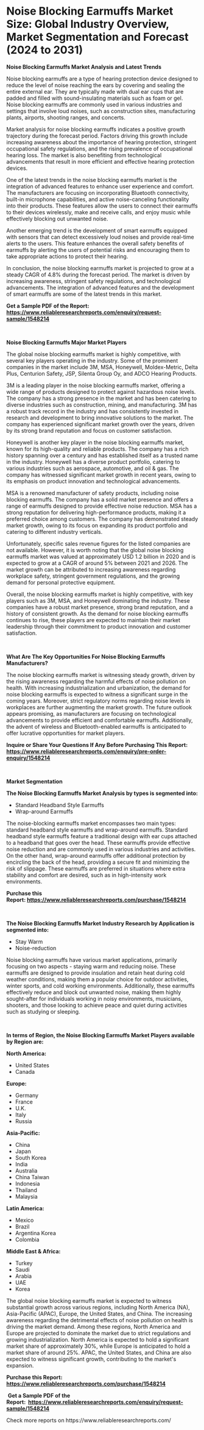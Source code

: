 <p><h1>Noise Blocking Earmuffs Market Size: Global Industry Overview, Market Segmentation and Forecast (2024 to 2031)</h1></p><p><strong>Noise Blocking Earmuffs Market Analysis and Latest Trends</strong></p>
<p><p>Noise blocking earmuffs are a type of hearing protection device designed to reduce the level of noise reaching the ears by covering and sealing the entire external ear. They are typically made with dual ear cups that are padded and filled with sound-insulating materials such as foam or gel. Noise blocking earmuffs are commonly used in various industries and settings that involve loud noises, such as construction sites, manufacturing plants, airports, shooting ranges, and concerts.</p><p>Market analysis for noise blocking earmuffs indicates a positive growth trajectory during the forecast period. Factors driving this growth include increasing awareness about the importance of hearing protection, stringent occupational safety regulations, and the rising prevalence of occupational hearing loss. The market is also benefiting from technological advancements that result in more efficient and effective hearing protection devices.</p><p>One of the latest trends in the noise blocking earmuffs market is the integration of advanced features to enhance user experience and comfort. The manufacturers are focusing on incorporating Bluetooth connectivity, built-in microphone capabilities, and active noise-canceling functionality into their products. These features allow the users to connect their earmuffs to their devices wirelessly, make and receive calls, and enjoy music while effectively blocking out unwanted noise.</p><p>Another emerging trend is the development of smart earmuffs equipped with sensors that can detect excessively loud noises and provide real-time alerts to the users. This feature enhances the overall safety benefits of earmuffs by alerting the users of potential risks and encouraging them to take appropriate actions to protect their hearing.</p><p>In conclusion, the noise blocking earmuffs market is projected to grow at a steady CAGR of 4.8% during the forecast period. The market is driven by increasing awareness, stringent safety regulations, and technological advancements. The integration of advanced features and the development of smart earmuffs are some of the latest trends in this market.</p></p>
<p><strong>Get a Sample PDF of the Report:&nbsp; <a href="https://www.reliableresearchreports.com/enquiry/request-sample/1548214">https://www.reliableresearchreports.com/enquiry/request-sample/1548214</a></strong></p>
<p>&nbsp;</p>
<p><strong>Noise Blocking Earmuffs Major Market Players</strong></p>
<p><p>The global noise blocking earmuffs market is highly competitive, with several key players operating in the industry. Some of the prominent companies in the market include 3M, MSA, Honeywell, Moldex-Metric, Delta Plus, Centurion Safety, JSP, Silenta Group Oy, and ADCO Hearing Products.</p><p>3M is a leading player in the noise blocking earmuffs market, offering a wide range of products designed to protect against hazardous noise levels. The company has a strong presence in the market and has been catering to diverse industries such as construction, mining, and manufacturing. 3M has a robust track record in the industry and has consistently invested in research and development to bring innovative solutions to the market. The company has experienced significant market growth over the years, driven by its strong brand reputation and focus on customer satisfaction.</p><p>Honeywell is another key player in the noise blocking earmuffs market, known for its high-quality and reliable products. The company has a rich history spanning over a century and has established itself as a trusted name in the industry. Honeywell has a diverse product portfolio, catering to various industries such as aerospace, automotive, and oil & gas. The company has witnessed significant market growth in recent years, owing to its emphasis on product innovation and technological advancements.</p><p>MSA is a renowned manufacturer of safety products, including noise blocking earmuffs. The company has a solid market presence and offers a range of earmuffs designed to provide effective noise reduction. MSA has a strong reputation for delivering high-performance products, making it a preferred choice among customers. The company has demonstrated steady market growth, owing to its focus on expanding its product portfolio and catering to different industry verticals.</p><p>Unfortunately, specific sales revenue figures for the listed companies are not available. However, it is worth noting that the global noise blocking earmuffs market was valued at approximately USD 1.2 billion in 2020 and is expected to grow at a CAGR of around 5% between 2021 and 2026. The market growth can be attributed to increasing awareness regarding workplace safety, stringent government regulations, and the growing demand for personal protective equipment.</p><p>Overall, the noise blocking earmuffs market is highly competitive, with key players such as 3M, MSA, and Honeywell dominating the industry. These companies have a robust market presence, strong brand reputation, and a history of consistent growth. As the demand for noise blocking earmuffs continues to rise, these players are expected to maintain their market leadership through their commitment to product innovation and customer satisfaction.</p></p>
<p>&nbsp;</p>
<p><strong>What Are The Key Opportunities For Noise Blocking Earmuffs Manufacturers?</strong></p>
<p><p>The noise blocking earmuffs market is witnessing steady growth, driven by the rising awareness regarding the harmful effects of noise pollution on health. With increasing industrialization and urbanization, the demand for noise blocking earmuffs is expected to witness a significant surge in the coming years. Moreover, strict regulatory norms regarding noise levels in workplaces are further augmenting the market growth. The future outlook appears promising, as manufacturers are focusing on technological advancements to provide efficient and comfortable earmuffs. Additionally, the advent of wireless and Bluetooth-enabled earmuffs is anticipated to offer lucrative opportunities for market players.</p></p>
<p><strong>Inquire or Share Your Questions If Any Before Purchasing This Report: <a href="https://www.reliableresearchreports.com/enquiry/pre-order-enquiry/1548214">https://www.reliableresearchreports.com/enquiry/pre-order-enquiry/1548214</a></strong></p>
<p>&nbsp;</p>
<p><strong>Market Segmentation</strong></p>
<p><strong>The Noise Blocking Earmuffs Market Analysis by types is segmented into:</strong></p>
<p><ul><li>Standard Headband Style Earmuffs</li><li>Wrap-around Earmuffs</li></ul></p>
<p><p>The noise-blocking earmuffs market encompasses two main types: standard headband style earmuffs and wrap-around earmuffs. Standard headband style earmuffs feature a traditional design with ear cups attached to a headband that goes over the head. These earmuffs provide effective noise reduction and are commonly used in various industries and activities. On the other hand, wrap-around earmuffs offer additional protection by encircling the back of the head, providing a secure fit and minimizing the risk of slippage. These earmuffs are preferred in situations where extra stability and comfort are desired, such as in high-intensity work environments.</p></p>
<p><strong>Purchase this Report:&nbsp;<a href="https://www.reliableresearchreports.com/purchase/1548214">https://www.reliableresearchreports.com/purchase/1548214</a></strong></p>
<p>&nbsp;</p>
<p><strong>The Noise Blocking Earmuffs Market Industry Research by Application is segmented into:</strong></p>
<p><ul><li>Stay Warm</li><li>Noise-reduction</li></ul></p>
<p><p>Noise blocking earmuffs have various market applications, primarily focusing on two aspects - staying warm and reducing noise. These earmuffs are designed to provide insulation and retain heat during cold weather conditions, making them a popular choice for outdoor activities, winter sports, and cold working environments. Additionally, these earmuffs effectively reduce and block out unwanted noise, making them highly sought-after for individuals working in noisy environments, musicians, shooters, and those looking to achieve peace and quiet during activities such as studying or sleeping.</p></p>
<p>&nbsp;</p>
<p><strong>In terms of Region, the Noise Blocking Earmuffs Market Players available by Region are:</strong></p>
<p>
    <p> <strong> North America: </strong>
        <ul>
            <li>United States</li>
            <li>Canada</li>
        </ul>
        </p> 
    <p> <strong> Europe: </strong>
        <ul>
            <li>Germany</li>
            <li>France</li>
            <li>U.K.</li>
            <li>Italy</li>
            <li>Russia</li>
        </ul>
        </p> 
    <p> <strong> Asia-Pacific: </strong>
        <ul>
            <li>China</li>
            <li>Japan</li>
            <li>South Korea</li>
            <li>India</li>
            <li>Australia</li>
            <li>China Taiwan</li>
            <li>Indonesia</li>
            <li>Thailand</li>
            <li>Malaysia</li>
        </ul>
        </p> 
    <p> <strong> Latin America: </strong>
        <ul>
            <li>Mexico</li>
            <li>Brazil</li>
            <li>Argentina Korea</li>
            <li>Colombia</li>
        </ul>
        </p> 
    <p> <strong> Middle East & Africa: </strong>
        <ul>
            <li>Turkey</li>
            <li>Saudi</li>
            <li>Arabia</li>
            <li>UAE</li>
            <li>Korea</li>
        </ul>
    </p>
    </p>
<p><p>The global noise blocking earmuffs market is expected to witness substantial growth across various regions, including North America (NA), Asia-Pacific (APAC), Europe, the United States, and China. The increasing awareness regarding the detrimental effects of noise pollution on health is driving the market demand. Among these regions, North America and Europe are projected to dominate the market due to strict regulations and growing industrialization. North America is expected to hold a significant market share of approximately 30%, while Europe is anticipated to hold a market share of around 25%. APAC, the United States, and China are also expected to witness significant growth, contributing to the market's expansion.</p></p>
<p><strong>Purchase this Report: <a href="https://www.reliableresearchreports.com/purchase/1548214">https://www.reliableresearchreports.com/purchase/1548214</a></strong></p>
<p>&nbsp;<strong>Get a Sample PDF of the Report:&nbsp;&nbsp;<a href="https://www.reliableresearchreports.com/enquiry/request-sample/1548214">https://www.reliableresearchreports.com/enquiry/request-sample/1548214</a></strong></p>
<p><strong></strong></p>
<p>Check more reports on https://www.reliableresearchreports.com/</p>